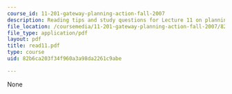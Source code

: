```yaml
---
course_id: 11-201-gateway-planning-action-fall-2007
description: Reading tips and study questions for Lecture 11 on planning as facilitation.
file_location: /coursemedia/11-201-gateway-planning-action-fall-2007/82b6ca203f34f960a3a98da2261c9abe_read11.pdf
file_type: application/pdf
layout: pdf
title: read11.pdf
type: course
uid: 82b6ca203f34f960a3a98da2261c9abe

---
```

None
